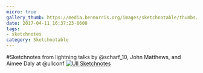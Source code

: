 ```yaml
---
micro: true
gallery_thumb: https://media.bennorris.org/images/sketchnotable/thumbs/ull-2017-sketchnotes-16.jpg
date: 2017-04-11 16:37:23-0600
tags:
- sketchnotes
category: Sketchnotable
---
```


#Sketchnotes from lightning talks by @scharf_10, John Matthews, and Aimee Daly at @ullconf [![Ull Sketchnotes](https://media.bennorris.org/images/sketchnotable/ull-2017/ull-2017-sketchnotes-16.jpg)](https://media.bennorris.org/images/sketchnotable/ull-2017/ull-2017-sketchnotes-16.jpg)